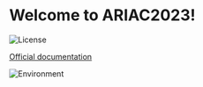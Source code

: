 # Welcome to ARIAC2023!

![License](https://img.shields.io/badge/License-NIST-blue) 

[Official documentation](https://pages.nist.gov/ARIAC_docs/en/2023.5.0/index.html)

![Environment](docs/images/environment.png)
